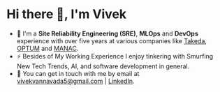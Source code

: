 <h1>Hi there 👋, I'm Vivek</h1>


- 🔭 I'm a **Site Reliability Engineering (SRE)**, **MLOps** and **DevOps** experience with over five years at various companies like [Takeda](https://www.takeda.com/), [OPTUM](https://www.optum.com/) and [MANAC](https://manacinfotech.com/).
- ⚡ Besides of My Working Experience I enjoy tinkering with Smurfing New Tech Trends, AI, and software development in general.
- 💬 You can get in touch with me by email at [vivekvannavada5@gmail.com](mailto:vivekvannavada@gmail.com) | [LinkedIn](https://www.linkedin.com/in/vvkr/).



